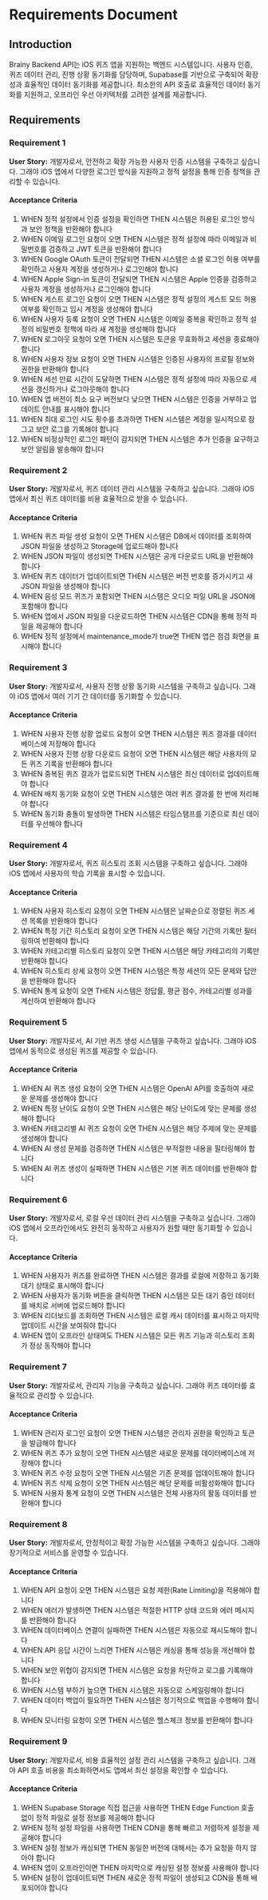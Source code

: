 # Requirements Document

## Introduction

Brainy Backend API는 iOS 퀴즈 앱을 지원하는 백엔드 시스템입니다. 사용자 인증, 퀴즈 데이터 관리, 진행 상황 동기화를 담당하며, Supabase를 기반으로 구축되어 확장성과 효율적인 데이터 동기화를 제공합니다. 최소한의 API 호출로 효율적인 데이터 동기화를 지원하고, 오프라인 우선 아키텍처를 고려한 설계를 제공합니다.

## Requirements

### Requirement 1

**User Story:** 개발자로서, 안전하고 확장 가능한 사용자 인증 시스템을 구축하고 싶습니다. 그래야 iOS 앱에서 다양한 로그인 방식을 지원하고 정적 설정을 통해 인증 정책을 관리할 수 있습니다.

#### Acceptance Criteria

1. WHEN 정적 설정에서 인증 설정을 확인하면 THEN 시스템은 허용된 로그인 방식과 보안 정책을 반환해야 합니다
2. WHEN 이메일 로그인 요청이 오면 THEN 시스템은 정적 설정에 따라 이메일과 비밀번호를 검증하고 JWT 토큰을 반환해야 합니다
3. WHEN Google OAuth 토큰이 전달되면 THEN 시스템은 소셜 로그인 허용 여부를 확인하고 사용자 계정을 생성하거나 로그인해야 합니다
4. WHEN Apple Sign-in 토큰이 전달되면 THEN 시스템은 Apple 인증을 검증하고 사용자 계정을 생성하거나 로그인해야 합니다
5. WHEN 게스트 로그인 요청이 오면 THEN 시스템은 정적 설정의 게스트 모드 허용 여부를 확인하고 임시 계정을 생성해야 합니다
6. WHEN 사용자 등록 요청이 오면 THEN 시스템은 이메일 중복을 확인하고 정적 설정의 비밀번호 정책에 따라 새 계정을 생성해야 합니다
7. WHEN 로그아웃 요청이 오면 THEN 시스템은 토큰을 무효화하고 세션을 종료해야 합니다
8. WHEN 사용자 정보 요청이 오면 THEN 시스템은 인증된 사용자의 프로필 정보와 권한을 반환해야 합니다
9. WHEN 세션 만료 시간이 도달하면 THEN 시스템은 정적 설정에 따라 자동으로 세션을 갱신하거나 로그아웃해야 합니다
10. WHEN 앱 버전이 최소 요구 버전보다 낮으면 THEN 시스템은 인증을 거부하고 업데이트 안내를 표시해야 합니다
11. WHEN 최대 로그인 시도 횟수를 초과하면 THEN 시스템은 계정을 일시적으로 잠그고 보안 로그를 기록해야 합니다
12. WHEN 비정상적인 로그인 패턴이 감지되면 THEN 시스템은 추가 인증을 요구하고 보안 알림을 발송해야 합니다

### Requirement 2

**User Story:** 개발자로서, 퀴즈 데이터 관리 시스템을 구축하고 싶습니다. 그래야 iOS 앱에서 최신 퀴즈 데이터를 비용 효율적으로 받을 수 있습니다.

#### Acceptance Criteria

1. WHEN 퀴즈 파일 생성 요청이 오면 THEN 시스템은 DB에서 데이터를 조회하여 JSON 파일을 생성하고 Storage에 업로드해야 합니다
2. WHEN JSON 파일이 생성되면 THEN 시스템은 공개 다운로드 URL을 반환해야 합니다
3. WHEN 퀴즈 데이터가 업데이트되면 THEN 시스템은 버전 번호를 증가시키고 새 JSON 파일을 생성해야 합니다
4. WHEN 음성 모드 퀴즈가 포함되면 THEN 시스템은 오디오 파일 URL을 JSON에 포함해야 합니다
5. WHEN 앱에서 JSON 파일을 다운로드하면 THEN 시스템은 CDN을 통해 정적 파일을 제공해야 합니다
6. WHEN 정적 설정에서 maintenance_mode가 true면 THEN 앱은 점검 화면을 표시해야 합니다

### Requirement 3

**User Story:** 개발자로서, 사용자 진행 상황 동기화 시스템을 구축하고 싶습니다. 그래야 iOS 앱에서 여러 기기 간 데이터를 동기화할 수 있습니다.

#### Acceptance Criteria

1. WHEN 사용자 진행 상황 업로드 요청이 오면 THEN 시스템은 퀴즈 결과를 데이터베이스에 저장해야 합니다
2. WHEN 사용자 진행 상황 다운로드 요청이 오면 THEN 시스템은 해당 사용자의 모든 퀴즈 기록을 반환해야 합니다
3. WHEN 중복된 퀴즈 결과가 업로드되면 THEN 시스템은 최신 데이터로 업데이트해야 합니다
4. WHEN 배치 동기화 요청이 오면 THEN 시스템은 여러 퀴즈 결과를 한 번에 처리해야 합니다
5. WHEN 동기화 충돌이 발생하면 THEN 시스템은 타임스탬프를 기준으로 최신 데이터를 우선해야 합니다

### Requirement 4

**User Story:** 개발자로서, 퀴즈 히스토리 조회 시스템을 구축하고 싶습니다. 그래야 iOS 앱에서 사용자의 학습 기록을 표시할 수 있습니다.

#### Acceptance Criteria

1. WHEN 사용자 히스토리 요청이 오면 THEN 시스템은 날짜순으로 정렬된 퀴즈 세션 목록을 반환해야 합니다
2. WHEN 특정 기간 히스토리 요청이 오면 THEN 시스템은 해당 기간의 기록만 필터링하여 반환해야 합니다
3. WHEN 카테고리별 히스토리 요청이 오면 THEN 시스템은 해당 카테고리의 기록만 반환해야 합니다
4. WHEN 히스토리 상세 요청이 오면 THEN 시스템은 특정 세션의 모든 문제와 답안을 반환해야 합니다
5. WHEN 통계 요청이 오면 THEN 시스템은 정답률, 평균 점수, 카테고리별 성과를 계산하여 반환해야 합니다

### Requirement 5

**User Story:** 개발자로서, AI 기반 퀴즈 생성 시스템을 구축하고 싶습니다. 그래야 iOS 앱에서 동적으로 생성된 퀴즈를 제공할 수 있습니다.

#### Acceptance Criteria

1. WHEN AI 퀴즈 생성 요청이 오면 THEN 시스템은 OpenAI API를 호출하여 새로운 문제를 생성해야 합니다
2. WHEN 특정 난이도 요청이 오면 THEN 시스템은 해당 난이도에 맞는 문제를 생성해야 합니다
3. WHEN 카테고리별 AI 퀴즈 요청이 오면 THEN 시스템은 해당 주제에 맞는 문제를 생성해야 합니다
4. WHEN AI 생성 문제를 검증하면 THEN 시스템은 부적절한 내용을 필터링해야 합니다
5. WHEN AI 퀴즈 생성이 실패하면 THEN 시스템은 기본 퀴즈 데이터를 반환해야 합니다

### Requirement 6

**User Story:** 개발자로서, 로컬 우선 데이터 관리 시스템을 구축하고 싶습니다. 그래야 iOS 앱에서 오프라인에서도 완전히 동작하고 사용자가 원할 때만 동기화할 수 있습니다.

#### Acceptance Criteria

1. WHEN 사용자가 퀴즈를 완료하면 THEN 시스템은 결과를 로컬에 저장하고 동기화 대기 상태로 표시해야 합니다
2. WHEN 사용자가 동기화 버튼을 클릭하면 THEN 시스템은 모든 대기 중인 데이터를 배치로 서버에 업로드해야 합니다
3. WHEN 리더보드를 조회하면 THEN 시스템은 로컬 캐시 데이터를 표시하고 마지막 업데이트 시간을 보여줘야 합니다
4. WHEN 앱이 오프라인 상태여도 THEN 시스템은 모든 퀴즈 기능과 히스토리 조회가 정상 동작해야 합니다

### Requirement 7

**User Story:** 개발자로서, 관리자 기능을 구축하고 싶습니다. 그래야 퀴즈 데이터를 효율적으로 관리할 수 있습니다.

#### Acceptance Criteria

1. WHEN 관리자 로그인 요청이 오면 THEN 시스템은 관리자 권한을 확인하고 토큰을 발급해야 합니다
2. WHEN 퀴즈 추가 요청이 오면 THEN 시스템은 새로운 문제를 데이터베이스에 저장해야 합니다
3. WHEN 퀴즈 수정 요청이 오면 THEN 시스템은 기존 문제를 업데이트해야 합니다
4. WHEN 퀴즈 삭제 요청이 오면 THEN 시스템은 해당 문제를 비활성화해야 합니다
5. WHEN 사용자 통계 요청이 오면 THEN 시스템은 전체 사용자의 활동 데이터를 반환해야 합니다

### Requirement 8

**User Story:** 개발자로서, 안정적이고 확장 가능한 시스템을 구축하고 싶습니다. 그래야 장기적으로 서비스를 운영할 수 있습니다.

#### Acceptance Criteria

1. WHEN API 요청이 오면 THEN 시스템은 요청 제한(Rate Limiting)을 적용해야 합니다
2. WHEN 에러가 발생하면 THEN 시스템은 적절한 HTTP 상태 코드와 에러 메시지를 반환해야 합니다
3. WHEN 데이터베이스 연결이 실패하면 THEN 시스템은 자동으로 재시도해야 합니다
4. WHEN API 응답 시간이 느리면 THEN 시스템은 캐싱을 통해 성능을 개선해야 합니다
5. WHEN 보안 위협이 감지되면 THEN 시스템은 요청을 차단하고 로그를 기록해야 합니다
6. WHEN 시스템 부하가 높으면 THEN 시스템은 자동으로 스케일링해야 합니다
7. WHEN 데이터 백업이 필요하면 THEN 시스템은 정기적으로 백업을 수행해야 합니다
8. WHEN 모니터링 요청이 오면 THEN 시스템은 헬스체크 정보를 반환해야 합니다

### Requirement 9

**User Story:** 개발자로서, 비용 효율적인 설정 관리 시스템을 구축하고 싶습니다. 그래야 API 호출 비용을 최소화하면서도 앱에서 최신 설정을 확인할 수 있습니다.

#### Acceptance Criteria

1. WHEN Supabase Storage 직접 접근을 사용하면 THEN Edge Function 호출 없이 정적 파일로 설정 정보를 제공해야 합니다  
2. WHEN 정적 설정 파일을 사용하면 THEN CDN을 통해 빠르고 저렴하게 설정을 제공해야 합니다
3. WHEN 설정 정보가 캐싱되면 THEN 동일한 버전에 대해서는 추가 요청을 하지 않아야 합니다
4. WHEN 앱이 오프라인이면 THEN 마지막으로 캐싱된 설정 정보를 사용해야 합니다
5. WHEN 설정이 업데이트되면 THEN 새로운 정적 파일이 생성되고 CDN을 통해 배포되어야 합니다